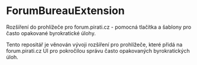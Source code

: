 # ForumBureauExtension
Rozšíření do prohlížeče pro forum.pirati.cz - pomocná tlačítka a šablony pro často opakované byrokratické úlohy.

Tento repositář je věnován vývoji rozšíření pro prohlížeče, které přidá na forum.pirati.cz UI pro pokročilou správu často opakovaných byrokratických úloh.
